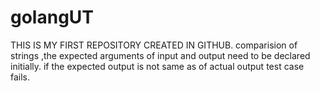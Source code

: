 # golangUT
THIS IS MY FIRST REPOSITORY CREATED IN GITHUB.
comparision of strings ,the expected arguments of input and output need to be declared initially. 
if the expected output is not same as of actual output test case fails.
